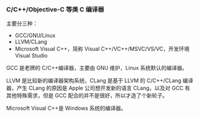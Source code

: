 ### C/C++/Objective-C 等类 C 编译器

主要分三种：

- GCC/GNU/Linux
- LLVM/CLang
- Microsoft Visual C++，简称 Visual C++/VC++/MSVC/VS/VC，开发环境 Visual Studio

GCC 是老牌的 C/C++编译器，主要由 GNU 维护，Linux 系统默认的编译器。

LLVM 是比较新的编译器架构系统，CLang 是基于 LLVM 的 C/C++/CLang 编译器，产生 CLang 的原因是 Apple 公司想开发新的语言 CLang，以及对 GCC 有其他特殊需求，但是 GCC 配合的并不是很好，所以才造了个新轮子。

Microsoft Visual C++是 Windows 系统的编译器。
